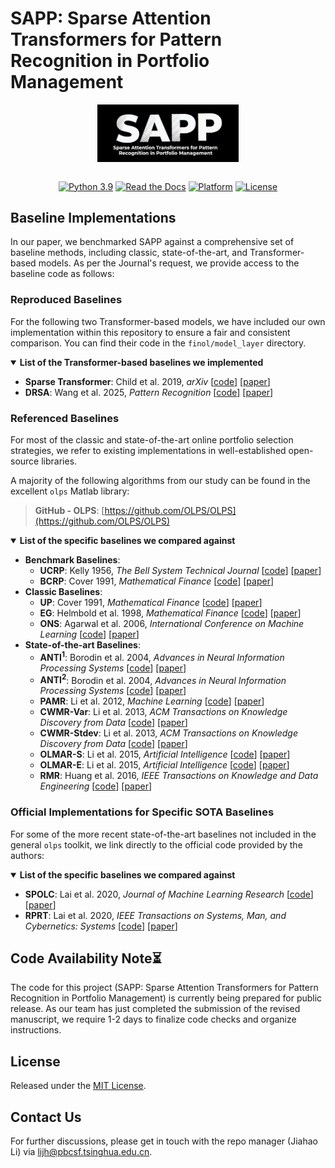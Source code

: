 # SAPP: Sparse Attention Transformers for Pattern Recognition in Portfolio Management

<div align="center">
<img align="center" src=figures/SAPP.jpg width="45%"/> 

<div>&nbsp;</div>

[![Python 3.9](https://shields.io/badge/python-3.10-blue.svg)](https://www.python.org/downloads/release/python-31016/)
[![Read the Docs](https://readthedocs.org/projects/optuna/badge/?version=latest)](https://finol.readthedocs.io/en/latest/)
[![Platform](https://img.shields.io/badge/platform-linux%20%7C%20windows%20%7C%20macos-lightgrey)](Platform)
[![License](https://img.shields.io/github/license/jiahaoli57/FinOL)](LICENSE)

</div>

## Baseline Implementations

In our paper, we benchmarked SAPP against a comprehensive set of baseline methods, including classic, state-of-the-art, and Transformer-based models. As per the Journal's request, we provide access to the baseline code as follows:

### Reproduced Baselines

For the following two Transformer-based models, we have included our own implementation within this repository to ensure a fair and consistent comparison. You can find their code in the `finol/model_layer` directory.

<details open>
<summary><strong>List of the Transformer-based baselines we implemented</strong></summary>


* **Sparse Transformer**: Child et al. 2019, _arXiv_ [[code](https://github.com/jiahaoli57/SAPP/tree/main/finol/model_layer/SparseTransformer.py)] [[paper](https://arxiv.org/abs/1904.10509)]
* **DRSA**: Wang et al. 2025, _Pattern Recognition_ [[code](https://github.com/jiahaoli57/SAPP/tree/main/finol/model_layer/DRSA.py)] [[paper](https://www.sciencedirect.com/science/article/pii/S0031320324008094)]


</details>

### Referenced Baselines

For most of the classic and state-of-the-art online portfolio selection strategies, we refer to existing implementations in well-established open-source libraries.

A majority of the following algorithms from our study can be found in the excellent `olps` Matlab library:

> **GitHub - OLPS**: [https://github.com/OLPS/OLPS](https://github.com/OLPS/OLPS)

<details open>
<summary><strong>List of the specific baselines we compared against</strong></summary>


* **Benchmark Baselines**:
  * **UCRP**: Kelly 1956, _The Bell System Technical Journal_ [[code](https://github.com/OLPS/OLPS/blob/master/Strategy/ucrp_run.m)] [[paper](https://ieeexplore.ieee.org/abstract/document/6771227/)]
  * **BCRP**: Cover 1991, _Mathematical Finance_ [[code](https://github.com/OLPS/OLPS/blob/master/Strategy/bcrp_run.m)] [[paper](https://onlinelibrary.wiley.com/doi/abs/10.1111/j.1467-9965.1991.tb00002.x)]
* **Classic Baselines**:
  * **UP**: Cover 1991, _Mathematical Finance_ [[code](https://github.com/OLPS/OLPS/blob/master/Strategy/up_run.m)] [[paper](https://onlinelibrary.wiley.com/doi/abs/10.1111/j.1467-9965.1991.tb00002.x)]
  * **EG**: Helmbold et al. 1998, _Mathematical Finance_ [[code](https://github.com/OLPS/OLPS/blob/master/Strategy/eg_run.m)] [[paper](https://onlinelibrary.wiley.com/doi/abs/10.1111/1467-9965.00058)]
  * **ONS**: Agarwal et al. 2006,	_International Conference on Machine Learning_ [[code](https://github.com/OLPS/OLPS/blob/master/Strategy/ons_run.m)] [[paper](https://dl.acm.org/doi/abs/10.1145/1143844.1143846)]
* **State-of-the-art Baselines**:
  * **ANTI<sup>1</sup>**: Borodin et al. 2004, _Advances in Neural Information Processing Systems_ [[code](https://github.com/OLPS/OLPS/blob/master/Strategy/anticor_run.m)] [[paper](https://proceedings.neurips.cc/paper_files/paper/2003/hash/8c9f32e03aeb2e3000825c8c875c4edd-Abstract.html)]
  * **ANTI<sup>2</sup>**: Borodin et al. 2004, _Advances in Neural Information Processing Systems_ [[code](https://github.com/OLPS/OLPS/blob/master/Strategy/anticor_anticor_run.m)] [[paper](https://proceedings.neurips.cc/paper_files/paper/2003/hash/8c9f32e03aeb2e3000825c8c875c4edd-Abstract.html)] 
  * **PAMR**: Li et al. 2012,	_Machine Learning_ [[code](https://github.com/OLPS/OLPS/blob/master/Strategy/pamr_run.m)] [[paper](https://link.springer.com/article/10.1007/s10994-012-5281-z)]
  * **CWMR-Var**: Li et al. 2013,	_ACM Transactions on Knowledge Discovery from Data_ [[code](https://github.com/OLPS/OLPS/blob/master/Strategy/cwmr_var_run.m)] [[paper](https://link.springer.com/article/10.1007/s10994-012-5281-z)]
  * **CWMR-Stdev**: Li et al. 2013,	_ACM Transactions on Knowledge Discovery from Data_ [[code](https://github.com/OLPS/OLPS/blob/master/Strategy/cwmr_stdev_run.m)] [[paper](https://link.springer.com/article/10.1007/s10994-012-5281-z)]
  * **OLMAR-S**: Li et al. 2015,	_Artificial Intelligence_ [[code](https://github.com/OLPS/OLPS/blob/master/Strategy/olmar1_run.m)] [[paper](https://www.sciencedirect.com/science/article/pii/S0004370215000168)]
  * **OLMAR-E**: Li et al. 2015,	_Artificial Intelligence_ [[code](https://github.com/OLPS/OLPS/blob/master/Strategy/olmar2_run.m)] [[paper](https://www.sciencedirect.com/science/article/pii/S0004370215000168)]
  * **RMR**: Huang et al. 2016,	_IEEE Transactions on Knowledge and Data Engineering_ [[code](https://github.com/OLPS/OLPS/blob/master/Strategy/rmr_run.m)] [[paper](https://ieeexplore.ieee.org/abstract/document/7465840)]
</details>


### Official Implementations for Specific SOTA Baselines
For some of the more recent state-of-the-art baselines not included in the general `olps` toolkit, we link directly to the official code provided by the authors:

<details open>
<summary><strong>List of the specific baselines we compared against</strong></summary>


* **SPOLC**: Lai et al. 2020, _Journal of Machine Learning Research_ [[code](https://github.com/laizhr/SPOLC/blob/master/SPOLC_run.m)] [[paper](https://www.jmlr.org/papers/v21/19-959.html)]
* **RPRT**: Lai et al. 2020, _IEEE Transactions on Systems, Man, and Cybernetics: Systems_ [[code](https://github.com/laizhr/RPRT/blob/master/RPRT_run.m)] [[paper](https://ieeexplore.ieee.org/abstract/document/8411138)]

</details>


## Code Availability Note⏳
The code for this project (SAPP: Sparse Attention Transformers for Pattern Recognition in Portfolio Management) is currently being prepared for public release. As our team has just completed the submission of the revised manuscript, we require 1-2 days to finalize code checks and organize instructions.

## License

Released under the [MIT License](https://github.com/jiahaoli57/sapp/blob/main/LICENSE).

## Contact Us

For further discussions, please get in touch with the repo manager (Jiahao Li) via lijh@pbcsf.tsinghua.edu.cn.
